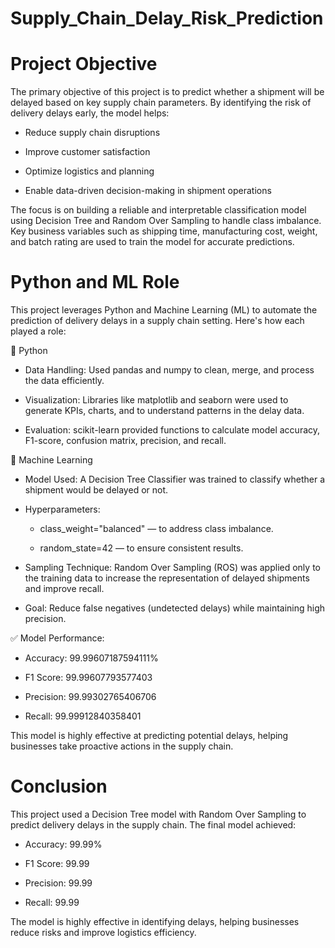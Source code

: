 # Supply_Chain_Delay_Risk_Prediction

# Project Objective

The primary objective of this project is to predict whether a shipment will be delayed based on key supply chain parameters. By identifying the risk of delivery delays early, the model helps:

- Reduce supply chain disruptions

- Improve customer satisfaction

- Optimize logistics and planning

- Enable data-driven decision-making in shipment operations

The focus is on building a reliable and interpretable classification model using Decision Tree and Random Over Sampling to handle class imbalance. Key business variables such as shipping time, manufacturing cost, weight, and batch rating are used to train the model for accurate predictions.


# Python and ML Role

This project leverages Python and Machine Learning (ML) to automate the prediction of delivery delays in a supply chain setting. Here's how each played a role:

🔹 Python
- Data Handling: Used pandas and numpy to clean, merge, and process the data efficiently.

- Visualization: Libraries like matplotlib and seaborn were used to generate KPIs, charts, and to understand patterns in the delay data.

- Evaluation: scikit-learn provided functions to calculate model accuracy, F1-score, confusion matrix, precision, and recall.

🔹 Machine Learning
- Model Used: A Decision Tree Classifier was trained to classify whether a shipment would be delayed or not.

- Hyperparameters:

  - class_weight="balanced" — to address class imbalance.

  - random_state=42 — to ensure consistent results.

- Sampling Technique: Random Over Sampling (ROS) was applied only to the training data to increase the representation of delayed shipments and improve recall.

- Goal: Reduce false negatives (undetected delays) while maintaining high precision.

✅ Model Performance:
- Accuracy: 99.99607187594111%

- F1 Score: 99.99607793577403

- Precision: 99.99302765406706

- Recall: 99.99912840358401

This model is highly effective at predicting potential delays, helping businesses take proactive actions in the supply chain.

# Conclusion

This project used a Decision Tree model with Random Over Sampling to predict delivery delays in the supply chain. The final model achieved:

- Accuracy: 99.99%

- F1 Score: 99.99

- Precision: 99.99

- Recall: 99.99

The model is highly effective in identifying delays, helping businesses reduce risks and improve logistics efficiency.


